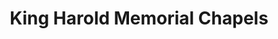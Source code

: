 ---
title: "King Harold Memorial Chapels"
url: /muntinlupa/king-harold-memorial-chapels/
shop: funeral directors
---